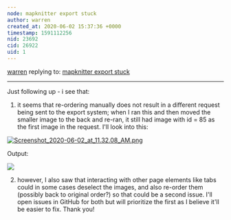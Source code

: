 ```yaml
---
node: mapknitter export stuck
author: warren
created_at: 2020-06-02 15:37:36 +0000
timestamp: 1591112256
nid: 23692
cid: 26922
uid: 1
---
```




[warren](../profile/warren) replying to: [mapknitter export stuck](../notes/pataxte/05-24-2020/mapknitter-export-stuck)

----
Just following up - i see that:

1. it seems that re-ordering manually does not result in a different request being sent to the export system; when I ran this and then moved the smaller image to the back and re-ran, it still had image with id = 85 as the first image in the request. I'll look into this:

[![Screenshot_2020-06-02_at_11.32.08_AM.png](/i/39597)](/i/39597?s=o)

Output:

![](https://mapknitter-exports-warps.storage.googleapis.com/1591111943/1591111943.jpg)

2. however, I also saw that interacting with other page elements like tabs could in some cases deselect the images, and also re-order them (possibly back to original order?) so that could be a second issue. I'll open issues in GitHub for both but will prioritize the first as I believe it'll be easier to fix. Thank you!
